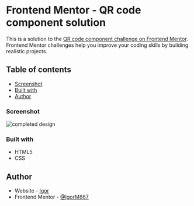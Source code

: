 # Frontend Mentor - QR code component solution

This is a solution to the [QR code component challenge on Frontend Mentor](https://www.frontendmentor.io/challenges/qr-code-component-iux_sIO_H). Frontend Mentor challenges help you improve your coding skills by building realistic projects.

## Table of contents

- [Screenshot](#screenshot)
- [Built with](#built-with)
- [Author](#author)

### Screenshot

![completed design](./screenshot1.png)

### Built with

- HTML5
- CSS

## Author

- Website - [Igor](https://frontend-mentor-qrcode-component.netlify.app)
- Frontend Mentor - [@IgorM867](https://www.frontendmentor.io/profile/IgorM867)

